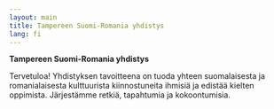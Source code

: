 ```yaml
---
layout: main
title: Tampereen Suomi-Romania yhdistys
lang: fi
---
```


__Tampereen Suomi-Romania yhdistys__

Tervetuloa! Yhdistyksen tavoitteena on tuoda yhteen suomalaisesta ja romanialaisesta kulttuurista kiinnostuneita ihmisiä ja edistää kielten oppimista. Järjestämme retkiä, tapahtumia ja kokoontumisia.

